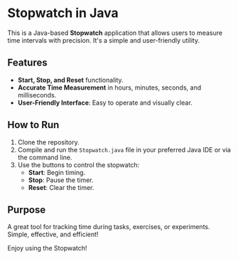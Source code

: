 # Stopwatch in Java

This is a Java-based **Stopwatch** application that allows users to measure time intervals with precision. It's a simple and user-friendly utility.

## Features
- **Start, Stop, and Reset** functionality.
- **Accurate Time Measurement** in hours, minutes, seconds, and milliseconds.
- **User-Friendly Interface**: Easy to operate and visually clear.

## How to Run
1. Clone the repository.
2. Compile and run the `Stopwatch.java` file in your preferred Java IDE or via the command line.
3. Use the buttons to control the stopwatch:
   - **Start**: Begin timing.
   - **Stop**: Pause the timer.
   - **Reset**: Clear the timer.

## Purpose
A great tool for tracking time during tasks, exercises, or experiments. Simple, effective, and efficient!

Enjoy using the Stopwatch!
